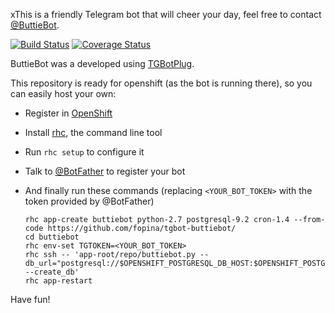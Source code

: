 xThis is a friendly Telegram bot that will cheer your day, feel free to contact [@ButtieBot](http://telegram.me/buttiebot).

[![Build Status](https://travis-ci.org/fopina/tgbot-buttiebot.svg?branch=master)](https://travis-ci.org/fopina/tgbot-buttiebot) [![Coverage Status](https://coveralls.io/repos/fopina/tgbot-buttiebot/badge.svg?branch=master&service=github)](https://coveralls.io/github/fopina/tgbot-buttiebot?branch=master)

ButtieBot was a developed using [TGBotPlug](http://fopina.github.io/tgbotplug).

This repository is ready for openshift (as the bot is running there), so you can easily host your own:

* Register in [OpenShift](https://www.openshift.com)  
* Install [rhc](https://developers.openshift.com/en/managing-client-tools.html), the command line tool  
* Run `rhc setup` to configure it  
* Talk to [@BotFather](http://telegram.me/botfather) to register your bot  
* And finally run these commands (replacing `<YOUR_BOT_TOKEN>` with the token provided by @BotFather)

    ```
    rhc app-create buttiebot python-2.7 postgresql-9.2 cron-1.4 --from-code https://github.com/fopina/tgbot-buttiebot/
    cd buttiebot
    rhc env-set TGTOKEN=<YOUR_BOT_TOKEN>
    rhc ssh -- 'app-root/repo/buttiebot.py --db_url="postgresql://$OPENSHIFT_POSTGRESQL_DB_HOST:$OPENSHIFT_POSTGRESQL_DB_PORT/$PGDATABASE" --create_db'
    rhc app-restart
    ```
    
Have fun!
